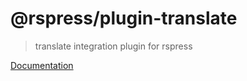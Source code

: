 # @rspress/plugin-translate

> translate integration plugin for rspress

[Documentation](https://rspress.dev/plugin/official-plugins/translate)
